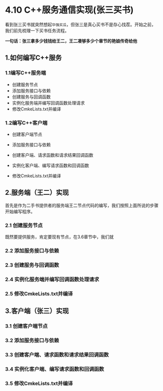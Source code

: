 # 4.10 C++服务通信实现(张三买书)

看到张三买书就突然想起`华强买瓜`，但张三是真心买书不是存心找茬。开始之前，我们前先梳理一下买书任务流程。

**一句话：张三拿多少钱钱给王二，王二凑够多少个章节的艳娘传奇给他**

## 1.如何编写C++服务

### 1.1编写C++服务端

- 创建服务节点
- 添加服务接口与依赖
- 创建服务与回调函数
- 实例化服务端并编写回调函数处理请求
- 修改CmkeLists.txt并编译

### 1.2编写C++客户端

- 创建客户端节点

- 添加服务接口与依赖
- 创建客户端、请求函数和请求结果回调函数
- 实例化客户端、编写请求函数和回调函数
- 修改CmkeLists.txt并编译



## 2.服务端（王二）实现

首先是作为二手书提供者的服务端王二节点代码的编写，我们按照上面所说的步骤开始编写程序。

### 2.1 创建服务节点

既然要提供服务，肯定要现有节点，在3.6章节中，我们就



### 2.2 添加服务接口与依赖



### 2.3 创建服务与回调函数



### 2.4 实例化服务端并编写回调函数处理请求



### 2.5 修改CmkeLists.txt并编译





## 3.客户端（张三）实现

### 3.1 创建客户端节点

### 3.2 添加服务接口与依赖

### 3.3 创建客户端、请求函数和请求结果回调函数

### 3.4 实例化客户端、编写请求函数和回调函数

### 3.5 修改CmkeLists.txt并编译



